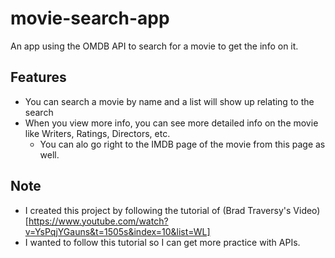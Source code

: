 # movie-search-app

An app using the OMDB API to search for a movie to get the info on it.

## Features

- You can search a movie by name and a list will show up relating to the search
- When you view more info, you can see more detailed info on the movie like Writers, Ratings, Directors, etc.
  - You can alo go right to the IMDB page of the movie from this page as well.

## Note

- I created this project by following the tutorial of (Brad Traversy's Video)[https://www.youtube.com/watch?v=YsPqjYGauns&t=1505s&index=10&list=WL]
- I wanted to follow this tutorial so I can get more practice with APIs.
